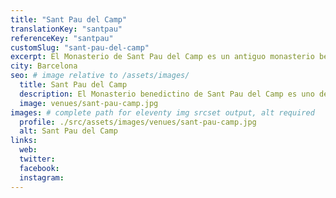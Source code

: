 ```yaml
---
title: "Sant Pau del Camp"
translationKey: "santpau"
referenceKey: "santpau"
customSlug: "sant-pau-del-camp"
excerpt: El Monasterio de Sant Pau del Camp es un antiguo monasterio benedictino situado en el barrio del Raval de Barcelona. Es uno de los edificios románicos mejor conservados de la ciudad.
city: Barcelona
seo: # image relative to /assets/images/
  title: Sant Pau del Camp
  description: El Monasterio benedictino de Sant Pau del Camp es uno de los edificios románicos mejor conservados de Barcelona
  image: venues/sant-pau-camp.jpg
images: # complete path for eleventy img srcset output, alt required
  profile: ./src/assets/images/venues/sant-pau-camp.jpg
  alt: Sant Pau del Camp
links:
  web:
  twitter:
  facebook:
  instagram:
---
```

